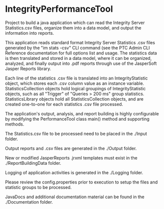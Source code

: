 # IntegrityPerformanceTool
Project to build a java application which can read the Integrity Server Statistics.csv files, 
organize them into a data model, and output the information into reports.

This application reads standard format Integrity Server Statistics .csv files generated by the "im stats -csv" CLI command (see the PTC Admin CLI Reference documentation for full options list and usage. The statistics data is then translated and stored in a data model, where it can be organized, analyzed, and finally output into .pdf reports through use of the JasperSoft Jasper Reports library.

Each line of the statistics .csv file is translated into an IntegrityStatistic object, which stores each .csv column value as an instance variable. StatisticsCollection objects hold logical groupings of IntegrityStatistic objects, such as all "Trigger" of "Queries > 200 ms" group statistics. StatisticsLibrary objects hold all StatisticsCollection objects, and are created one-to-one for each statistics .csv file processed.

The application's output, analysis, and report building is highly configurable by modifying the PerformanceTool class main() method and supporting methods. 

The Statistics.csv file to be processed need to be placed in the ./Input folder.

Output reports and .csv files are generated in the ./Output folder.

New or modified JasperReports .jrxml templates must exist in the ./ReportBuildingData folder.

Logging of application activities is generated in the ./Logging folder.

Please review the config.properties prior to execution to setup the files and statistic groups to be processed.

JavaDocs and additional documentation material can be found in the ./Documentation folder.
